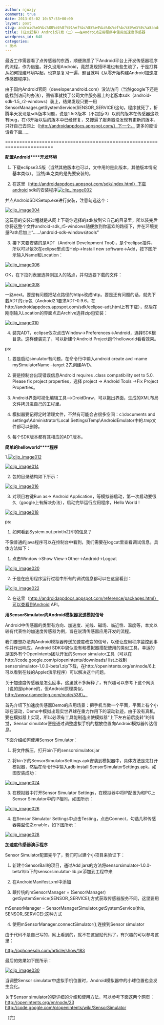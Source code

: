 ```yaml
---
author: njuxjy
comments: true
date: 2013-05-02 10:57:53+00:00
layout: post
slug: android%e5%bc%80%e5%8f%91%ef%bc%88%e4%ba%8c%ef%bc%89%e5%9c%a8android%e5%ba%94%e7%94%a8%e7%a8%8b%e5%ba%8f%e4%b8%ad%e4%bd%bf%e7%94%a8%e5%8a%a0%e9%80%9f%e5%ba%a6%e4%bc%a0%e6%84%9f%e5%99%a8
title: (旧文迁移) Android开发（二）——在Android应用程序中使用加速度传感器
wordpress_id: 648
categories:
- 技术
---
```


最近工作需要看了点传感器的东西，顺便熟悉了下Android平台上开发传感器程序的流程，作为借鉴。好久没用Android，竟然发现搭环境也有些生疏了，于是打算从如何搭建环境写起，也算是复习一遍，题目就叫《从零开始构建Android加速度传感器程序》。 

 

由于国内Android官网（developer.android.com）没法访问（当然google下还是能找到访问的办法），图省事就找了公司文件服务器上的老版本sdk（android-sdk-1.5_r2-windows）装上，结果发现只要一用SensorManager.getSystemService(SENSOR_SERVICE)这句，程序就死了，折腾半天发现是sdk版本问题，说是1.5r3版本（不包括r3）以前的版本在传感器这块有bug，在r3开始以后的版本中已经修复，又搜遍了服务器没发现有更新的版本，只好自己去网上（http://androidappdocs.appspot.com/）下一个。 更多的废话请看下面…… 

 

======================================================================= 

 

**配置Android****开发环境**

 

1. 下载eclipse3.5版（当然其他版本也可以，文中用的是此版本，其他版本情况基本类似）。当然jdk之类的是先要安装的。 

 

2. 在这里（http://androidappdocs.appspot.com/sdk/index.html）下载android sdk的安装程序[![clip_image002](http://www.xiaojiayi.com/wp-content/uploads/2013/05/clip_image002_thumb.jpg)](http://www.xiaojiayi.com/wp-content/uploads/2013/05/clip_image002.jpg)

 

并点AndroidSDKSetup.exe进行安装，注意勾选这个： 

 

[![clip_image004](http://www.xiaojiayi.com/wp-content/uploads/2013/05/clip_image004_thumb.jpg)](http://www.xiaojiayi.com/wp-content/uploads/2013/05/clip_image004.jpg)

 

这玩意的安装过程就是从网上下载你选择的sdk放到它自己的目录里，所以装完后你将这整个文件android-sdk_r5-windows随便放到你喜欢的路径下，并在环境变量Path后加上“……\android-sdk-windows\tools” 

 

3. 接下来要安装的是ADT（Android Development Tool），是个eclipse插件，所以可以依次在eclipse里点击Help->Install new software->Add，按下图所示输入Name和Location： 

 

[![clip_image006](http://www.xiaojiayi.com/wp-content/uploads/2013/05/clip_image006_thumb.jpg)](http://www.xiaojiayi.com/wp-content/uploads/2013/05/clip_image006.jpg)

 

OK，在下拉列表里选择刚加入的站点，并勾选要下载的文件： 

 

[![clip_image008](http://www.xiaojiayi.com/wp-content/uploads/2013/05/clip_image008_thumb.jpg)](http://www.xiaojiayi.com/wp-content/uploads/2013/05/clip_image008.jpg)

 

一路next。要是有问题把站点路径的https改成http。要是还有问题的话，就先下载ADT的zip包（Android2.1要求ADT-0.9.6，在http://androidappdocs.appspot.com/sdk/eclipse-adt.html上有下载），然后在刚刚输入Location的界面点击Archive选择zip包安装： 

 

[![clip_image010](http://www.xiaojiayi.com/wp-content/uploads/2013/05/clip_image010_thumb.jpg)](http://www.xiaojiayi.com/wp-content/uploads/2013/05/clip_image010.jpg)

 

4. 装完ADT，eclipse依次点击Window->Preferences->Android，选择SDK根目录。这样便装完了，可以新建个Android Project跑个helloworld看看效果。 

 

ps:      
1. 要是启动simulator有问题，在命令行中输入android create avd –name mySimulatorName –target 2先创建AVD。 

 

2. 要是控制台出现错误信息Android requires .class compatibility set to 5.0. Please fix project properties，选择 project -> Android Tools ->Fix Project Properties。 

 

3. Android界面可视化编辑工具——>DroidDraw，可以拖出界面，生成的XML布局文件拷贝进自己的工程里。 

 

4. 模拟器要记得定时清理文件，不然有可能会占很多空间：c:\documents and settings\Administrator\Local Settings\Temp\AndroidEmulator中的.tmp文件都可以删除。 

 

5. 每个SDK版本都有其相应的ADT版本。 

 

**简单的helloworld****程序**

 

1.[![clip_image012](http://www.xiaojiayi.com/wp-content/uploads/2013/05/clip_image012_thumb.jpg)](http://www.xiaojiayi.com/wp-content/uploads/2013/05/clip_image012.jpg)

 

[![clip_image014](http://www.xiaojiayi.com/wp-content/uploads/2013/05/clip_image014_thumb.jpg)](http://www.xiaojiayi.com/wp-content/uploads/2013/05/clip_image014.jpg)

 

2. 包的目录结构如下所示： 

 

[![clip_image016](http://www.xiaojiayi.com/wp-content/uploads/2013/05/clip_image016_thumb.jpg)](http://www.xiaojiayi.com/wp-content/uploads/2013/05/clip_image016.jpg)

 

3. 对项目右键Run as-> Android Application，等模拟器启动，第一次启动要很久（google上有解决办法），启动完毕运行应用程序，Hello World ! 

 

[![clip_image018](http://www.xiaojiayi.com/wp-content/uploads/2013/05/clip_image018_thumb.jpg)](http://www.xiaojiayi.com/wp-content/uploads/2013/05/clip_image018.jpg)

 

ps:     
1. 如何看到System.out.println打印的信息？ 

 

不像普通的java程序可以在控制台中看到，我们需要在logcat里查看调试信息。具体方法如下： 

 

1) 点击Window->Show View->Other->Android->Logcat 

 

[![clip_image020](http://www.xiaojiayi.com/wp-content/uploads/2013/05/clip_image020_thumb.jpg)](http://www.xiaojiayi.com/wp-content/uploads/2013/05/clip_image020.jpg)

 

2) 于是在应用程序运行过程中所有的调试信息都可以在这里看到： 

 

[![clip_image022](http://www.xiaojiayi.com/wp-content/uploads/2013/05/clip_image022_thumb.jpg)](http://www.xiaojiayi.com/wp-content/uploads/2013/05/clip_image022.jpg)

 

2. 在这里（http://androidappdocs.appspot.com/reference/packages.html）可以查看到Android API。 

 

**用SensorSimulator****向Android****模拟器发送模拟信号**

 

Android中传感器的类型有方向、加速度、光线、磁场、临近性、温度等，本文以较有代表性的加速度传感器为例，旨在说清传感器应用开发的流程。 

 

我们要想办法向Android模拟器传送加速度改变的信号，以便让应用程序监控到事件并作出响应。Android SDK中貌似没有和模拟器搭配使用的类似工具，幸运的是国外有个OpenIntents团队开发的Sensor simulator工具（可以在http://code.google.com/p/openintents/downloads/ list上找到sensorsimulator-1.0.0-beta1.zip下载，在http://openintents.org/en/node/6上可以看到在线的Applet演示程序）可以解决这个问题。 

 

关于加速度传感器是怎么回事，这里就不多解释了，有兴趣可以参考下这个网页（说的是iphone的，但Android原理类似，http://www.riameeting.com/node/538）。 

 

首先介绍下加速度传感器Demo的应用场景：把手机当做一个平面，平面上有个小球在滚动，Demo中模拟出现实世界球在重力作用下的滚动轨迹。由于没有真机，要在模拟器上实现，所以必须有工具能制造出使模拟器“上下左右前后旋转”的错觉，Sensor simulator便是通过调整虚拟手机的摆放位置向Android模拟器传达信息。 

 

下面介绍如何使用Sensor Simulator： 

 

1. 将文件解压，打开bin下的sensorsimulator.jar 

 

2. 将bin下的SensorSimulatorSettings.apk安装到模拟器中，具体方法是先打开模拟器，然后在命令行中输入adb install SensorSimulatorSettings.apk，如图安装成功： 

 

[![clip_image024](http://www.xiaojiayi.com/wp-content/uploads/2013/05/clip_image024_thumb.jpg)](http://www.xiaojiayi.com/wp-content/uploads/2013/05/clip_image024.jpg)

 

3. 在模拟器中打开Sensor Simulator Settings，在模拟器中将IP配置为和PC上Sensor Simulator中的IP相同，如图所示： 

 

[![clip_image026](http://www.xiaojiayi.com/wp-content/uploads/2013/05/clip_image026_thumb.jpg)](http://www.xiaojiayi.com/wp-content/uploads/2013/05/clip_image026.jpg)

 

4. 在Sensor Simulator Settings中点击Testing，点击Connect，勾选几种传感器类型使之enable，如下图所示： 

 

[![clip_image028](http://www.xiaojiayi.com/wp-content/uploads/2013/05/clip_image028_thumb.jpg)](http://www.xiaojiayi.com/wp-content/uploads/2013/05/clip_image028.jpg)

 

**加速度传感器演示程序**

 

Sensor Simulator配置完毕了，我们可以建个小项目来验证下： 

 

1. 新建个SensorBall的项目，通过Add jars的方法将sensorsimulator-1.0.0-beta1\lib下的sensorsimulator-lib.jar添加到工程中来 

 

2. 在AndroidManifest.xml中添加 

 

<uses-permission android:name="android.permission.INTERNET"/>

 

3. 跟传统的mSensorManager = (SensorManager) getSystemService(SENSOR_SERVICE);方式获取传感器服务不同，这里要用 

 

mSensorManager = SensorManagerSimulator.getSystemService(this, SENSOR_SERVICE);这种方式 

 

4. 使用mSensorManager.connectSimulator();连接到Sensor simulator 

 

由于代码不是自己写的，网上看到的，就不在这里贴代码了，有兴趣的可以参考这里： 

 

http://ophonesdn.com/article/show/183 

 

最后的效果如下图所示： 

 

[![clip_image030](http://www.xiaojiayi.com/wp-content/uploads/2013/05/clip_image030_thumb.jpg)](http://www.xiaojiayi.com/wp-content/uploads/2013/05/clip_image030.jpg)

 

当调整Sensor simulator中虚拟手机位置时，Android模拟器中的小球位置也会发生变化。 

 

关于Sensor simulator的更详细的介绍和使用方法，可以参考下面这两个网页：http://openintents.org/en/node/23     
http://code.google.com/p/openintents/wiki/SensorSimulator 

 

（完） 

